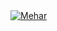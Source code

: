 
<a href="https://meharjeet.com" >
  <img src="https://i.imghippo.com/files/ytkPu1712202574.png" alt="Mehar" border="0">
</a>
